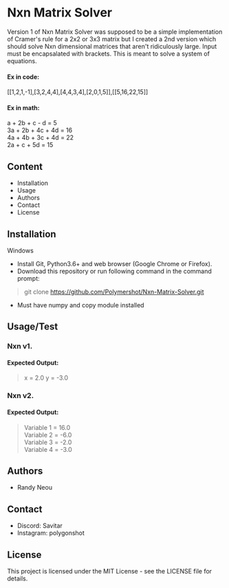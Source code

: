 # Nxn Matrix Solver
Version 1 of Nxn Matrix Solver was supposed to be a simple implementation of Cramer's rule for a 2x2 or 3x3 matrix but I created a 2nd version which should solve Nxn dimensional matrices that aren't ridiculously large. Input must be encapsalated with brackets. This is meant to solve a system of equations.
#### Ex in code:
[[1,2,1,-1],[3,2,4,4],[4,4,3,4],[2,0,1,5]],[[5,16,22,15]]
#### Ex in math:
a + 2b + c - d = 5  
3a + 2b + 4c + 4d = 16  
4a + 4b + 3c + 4d = 22  
2a + c + 5d = 15  
## Content
- Installation
- Usage
- Authors
- Contact
- License
## Installation
Windows
- Install Git, Python3.6+ and web browser (Google Chrome or Firefox).
- Download this repository or run following command in the command prompt:
> git clone https://github.com/Polymershot/Nxn-Matrix-Solver.git
- Must have numpy and copy module installed
## Usage/Test
### Nxn v1.
#### Expected Output:
> x = 2.0 y = -3.0
### Nxn v2. 
#### Expected Output:
> Variable 1 = 16.0  
> Variable 2 = -6.0  
> Variable 3 = -2.0  
> Variable 4 = -3.0  
## Authors
- Randy Neou
## Contact
- Discord: Savitar
- Instagram: polygonshot
## License
This project is licensed under the MIT License - see the LICENSE file for details.

